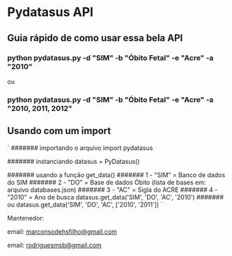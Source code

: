 # Pydatasus API

## Guia rápido de como usar essa bela API


### python pydatasus.py -d "SIM" -b "Óbito Fetal" -e "Acre" -a "2010"

ou

### python pydatasus.py -d "SIM" -b "Óbito Fetal" -e "Acre" -a "2010, 2011, 2012"

## Usando com um import

`
####### importando o arquivo
import pydatasus

####### instanciando 
datasus = PyDatasus()

####### usando a função get_data()
####### 1 - "SIM" = Banco de dados do SIM
####### 2 - "DO" = Base de dados Óbito (lista de bases em: arquivo databases.json)
####### 3 - "AC" = Sigla do ACRE
####### 4 - "2010" = Ano de busca
datasus.get_data('SIM', 'DO', 'AC', '2010')
####### ou
datasus.get_data('SIM', 'DO', 'AC', ['2010', '2011'])
`

Mantenedor:

email: marconsodehsfilho@gmail.com

email: rodriguesmsb@gmail.com

